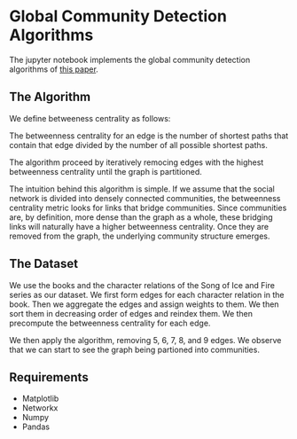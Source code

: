 # Global Community Detection Algorithms

The jupyter notebook implements the global community detection algorithms of [this paper](http://leonidzhukov.net/hse/2011/seminar/papers/Inferring-WSDM.pdf).

## The Algorithm

We define betweeness centrality as follows:

The betweenness centrality for an edge is the number of shortest paths that contain that edge divided by the number of all possible shortest paths.

The algorithm proceed by iteratively remocing edges with the highest betweenness centrality until the graph is partitioned. 

The intuition behind this algorithm is simple. If we assume that the social network is divided into densely connected communities, the betweenness centrality metric looks for links that bridge communities. Since communities are, by definition, more dense than the graph as a whole, these bridging links will naturally have a higher betweenness centrality. Once they are removed from the graph, the underlying community structure emerges.

## The Dataset

We use the books and the character relations of the Song of Ice and Fire series as our dataset. We first form edges for each character relation in the book. Then we aggregate the edges and assign weights to them. We then sort them in decreasing order of edges and reindex them. We then precompute the betweenness centrality for each edge.

We then apply the algorithm, removing 5, 6, 7, 8, and 9 edges. We observe that we can start to see the graph being partioned into communities.

## Requirements

- Matplotlib
- Networkx
- Numpy
- Pandas